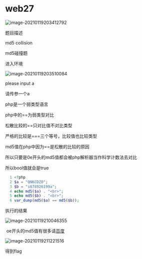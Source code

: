 # web27

![image-20210119203412792](../../../image/image-20210119203412792.png)

题目描述

md5 collision

md5碰撞题

进入环境

![image-20210119203510084](../../../image/image-20210119203510084.png)

please input a

请传参一个a

php是一个弱类型语言

php中的==为弱类型对比

松散比较的==只对比值不对比类型

严格的比较是===三个等号，比较值也比较类型

md5值在php中因为==是松散的比较的原因

所以只要是0e开头的md5值都会被php解析器当作科学计数法去对比

所以bool值就会是true

```php
  1 <?php
  2 $a = "QNKCDZO";
  3 $b = "s878926199a";
  4 echo md5($a) . "<br>";
  5 echo md5($b) . "<br>";
  6 var_dump(md5($a) == md5($b));
```

执行的结果

![image-20210119210046355](../../../image/image-20210119210046355.png)



​	oe开头的md5值有很多请[百度](https://www.baidu.com)

![image-20210119211221516](../../../image/image-20210119211221516.png)

得到flag
